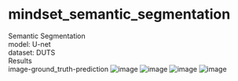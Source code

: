 # mindset_semantic_segmentation
Semantic Segmentation<br />
model: U-net<br />
dataset: DUTS<br />
Results<br />
image-ground_truth-prediction
![image](https://user-images.githubusercontent.com/91471603/165999965-52d6a1e5-e109-45d5-86ac-2c4baacf4188.png)
![image](https://user-images.githubusercontent.com/91471603/165999982-7a1d0a29-04a5-4746-8241-64048c90fff7.png)
![image](https://user-images.githubusercontent.com/91471603/165999989-623d19a7-9363-49ed-b16b-1f5ec7444e7d.png)
![image](https://user-images.githubusercontent.com/91471603/165999998-18a67980-8c10-4b9c-baa7-22511636aeda.png)
